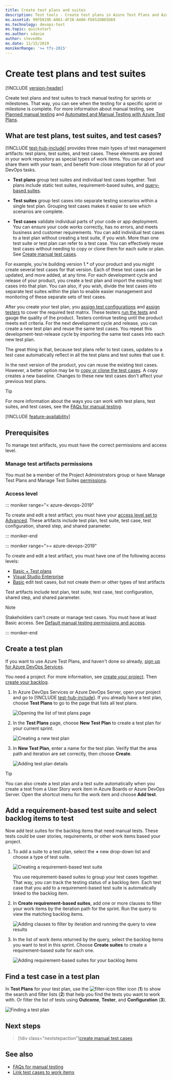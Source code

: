 ```yaml
---
title: Create test plans and suites
description: Test tools - Create test plans in Azure Test Plans and Azure DevOps Server to make sure each of the deliverables meets your users needs
ms.assetid: 99FD819E-A861-4F28-A486-FD452DB65D69
ms.technology: devops-test
ms.topic: quickstart
ms.author: sdanie
author: steved0x
ms.date: 11/15/2019
monikerRange: '>= tfs-2015'
---
```


# Create test plans and test suites

[!INCLUDE [version-header](includes/version-header.md)]

Create test plans and test suites to track manual testing for sprints or milestones.
That way, you can see when the testing for a specific sprint or milestone is complete.
For more information about manual testing, see [Planned manual testing](overview.md#planned-manual-testing) and [Automated and Manual Testing with Azure Test Plans](https://www.youtube.com/watch?v=LF0hmSysWCg).

<a name="testplans"></a>

## What are test plans, test suites, and test cases?

[!INCLUDE [test-hub-include](includes/test-hub-include.md)] provides three main types of test management artifacts: test plans, test suites, and test cases.
These elements are stored in your work repository as special types of work items.
You can export and share them with your team, and benefit from close integration for all of your DevOps tasks.

- **Test plans** group test suites and individual test cases together.
  Test plans include static test suites, requirement-based suites, and [query-based suites](reference-qa.md#query-based-suites).

- **Test suites** group test cases into separate testing scenarios within a single test plan.
  Grouping test cases makes it easier to see which scenarios are complete.

- **Test cases** validate individual parts of your code or app deployment.
  You can ensure your code works correctly, has no errors, and meets business and customer requirements.
  You can add individual test cases to a test plan without creating a test suite, if you wish.
  More than one test suite or test plan can refer to a test case.
  You can effectively reuse test cases without needing to copy or clone them for each suite or plan.
  See [Create manual test cases](create-test-cases.md).

For example, you're building version 1.\* of your product and you might create several test cases for that version.
Each of these test cases can be updated, and more added, at any time.
For each development cycle and release of your product, you create a test plan and import the existing test cases into that plan.
You can also, if you wish, divide the test cases into separate test suites within the plan to enable easier management and monitoring of these separate sets of test cases.

After you create your test plan, you [assign test configurations](test-different-configurations.md) and [assign testers](create-test-cases.md#assign-testers) to cover the required test matrix.
These testers [run the tests](run-manual-tests.md) and gauge the quality of the product.
Testers continue testing until the product meets exit criteria.
For the next development cycle and release, you can create a new test plan and reuse the same test cases.
You repeat this development-test-release cycle by importing the same test cases into each new test plan.

The great thing is that, because test plans refer to test cases, updates to a test case automatically reflect in all the test plans and test suites that use it.

In the next version of the product, you can reuse the existing test cases.
However, a better option may be to [copy or clone the test cases](reference-qa.md#creating-manual-test-cases). A copy creates a new baseline. Changes to these new test cases don't affect your previous test plans.

> [!TIP]
> For more information about the ways you can work with test plans, test suites, and test cases, see the [FAQs for manual testing](reference-qa.md#testplans).

[!INCLUDE [feature-availability](includes/feature-availability.md)]

## Prerequisites

To manage test artifacts, you must have the correct permissions and access level.

### Manage test artifacts permissions

You must be a member of the Project Administrators group or have Manage Test Plans and Manage Test Suites [permissions](../organizations/security/set-permissions-access-work-tracking.md).

### Access level

::: moniker range="< azure-devops-2019"

To create and edit a test artifact, you must have your [access level set to Advanced](../organizations/security/access-levels.md).
These artifacts include test plan, test suite, test case, test configuration, shared step, and shared parameter.

::: moniker-end

::: moniker range=">= azure-devops-2019"

To create and edit a test artifact, you must have one of the following access levels:

- [Basic + Test plans](../organizations/security/access-levels.md)
- [Visual Studio Enterprise](../organizations/security/access-levels.md)
- [Basic](../organizations/security/access-levels.md) edit test cases, but not create them or other types of test artifacts

Test artifacts include test plan, test suite, test case, test configuration, shared step, and shared parameter.

> [!NOTE]
> Stakeholders can't create or manage test cases. You must have at least Basic access.
> See [Default manual testing permissions and access](manual-test-permissions.md).

::: moniker-end

<a name="testplan"></a>

## Create a test plan

If you want to use Azure Test Plans, and haven't done so already, [sign up for Azure DevOps Services](https://visualstudio.microsoft.com/products/visual-studio-team-services-vs).

You need a project. For more information, see [create your project](../organizations/accounts/organization-management.md). Then [create your backlog](../boards/backlogs/create-your-backlog.md).

1.  In Azure DevOps Services or Azure DevOps Server, open your project and go to [!INCLUDE [test-hub-include](includes/test-hub-include.md)].
    If you already have a test plan, choose **Test Plans** to go to the page that lists all test plans.

    ![Opening the list of test plans page](media/create-a-test-plan/goto-test-plans-page.png)

1.  In the **Test Plans** page, choose **New Test Plan** to create a test plan for your current sprint.

    ![Creating a new test plan](media/create-a-test-plan/CreateATestPlan1a.png)

1.  In **New Test Plan**, enter a name for the test plan.
    Verify that the area path and iteration are set correctly, then choose **Create**.

    ![Adding test plan details](media/create-a-test-plan/CreateATestPlan2.png)

> [!TIP]
> You can also create a test plan and a test suite automatically when you create a test from a User Story work item in Azure Boards or Azure DevOps Server.
> Open the shortcut menu for the work item and choose **Add test**.

<a name="backlog"></a>

## Add a requirement-based test suite and select backlog items to test

Now add test suites for the backlog items that need manual tests. These tests could be user stories, requirements, or other work items based your project.

1.  To add a suite to a test plan, select the **+** new drop-down list and choose a type of test suite.

    ![Creating a requirement-based test suite](media/create-a-test-plan/AddRequirementSuitesToTestPlan.png)

    You use requirement-based suites to group your test cases together.
    That way, you can track the testing status of a backlog item.
    Each test case that you add to a requirement-based test suite is automatically linked to the backlog item.

1.  In **Create requirement-based suites**, add one or more clauses to filter your work items by the iteration path for the sprint.
    Run the query to view the matching backlog items.

    ![Adding clauses to filter by iteration and running the query to view results](media/create-a-test-plan/AddRequirementSuitesToTestPlan2.png)

1.  In the list of work items returned by the query, select the backlog items you want to test in this sprint.
    Choose **Create suites** to create a requirement-based suite for each one.

    ![Adding requirement-based suites for your backlog items](media/create-a-test-plan/AddRequirementSuitesToTestPlan3.png)

<a name="findplan"></a>

## Find a test case in a test plan

In **Test Plans** for your test plan, use the ![filter-icon](media/create-a-test-plan/filter-icon.png) filter icon (**1**) to show the search and filter lists (**2**) that help you find the tests you want to work with.
Or filter the list of tests using **Outcome**, **Tester**, and **Configuration** (**3**).

![Finding a test plan](media/create-a-test-plan/select-test-plan.png)

## Next steps

> [!div class="nextstepaction"][create manual test cases](create-test-cases.md#test-cases)

## See also

- [FAQs for manual testing](reference-qa.md#testplans)
- [Link test cases to work items](../boards/queries/link-work-items-support-traceability.md)
